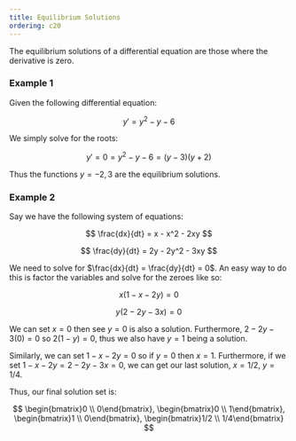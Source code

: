 ```yaml
---
title: Equilibrium Solutions
ordering: c20
---
```


The equilibrium solutions of a differential equation are those where the derivative is zero.

### Example 1

Given the following differential equation:

$$
y' = y^2 - y - 6
$$

We simply solve for the roots:

$$
y' = 0 = y^2 - y - 6 = (y - 3)(y + 2)
$$

Thus the functions $y = -2, 3$ are the equilibrium solutions.

### Example 2

Say we have the following system of equations:

$$
\frac{dx}{dt} = x - x^2 - 2xy
$$

$$
\frac{dy}{dt} = 2y - 2y^2 - 3xy
$$

We need to solve for  $\frac{dx}{dt} = \frac{dy}{dt} = 0$. An easy way to do this is factor the variables and solve for the zeroes like so:

$$x(1 - x - 2y) = 0$$

$$y(2 - 2y - 3x) = 0$$

We can set $x = 0$ then see $y = 0$ is also a solution. Furthermore, $2 - 2y - 3(0) = 0$ so $2(1 - y) = 0$, thus we also have $y = 1$ being a solution.

Similarly, we can set $1 - x - 2y = 0$ so if $y = 0$ then $x = 1$. Furthermore, if we set $1 - x - 2y = 2 - 2y - 3x = 0$, we can get our last solution, $x = 1/2$, $y = 1/4$.

Thus, our final solution set is:

$$
\begin{bmatrix}0 \\ 0\end{bmatrix}, \begin{bmatrix}0 \\ 1\end{bmatrix}, \begin{bmatrix}1 \\ 0\end{bmatrix}, \begin{bmatrix}1/2 \\ 1/4\end{bmatrix}
$$
